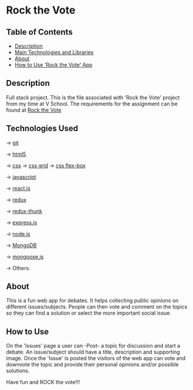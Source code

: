 # Rock the Vote

## Table of Contents

- [Description](#description)
- [Main Technologies and Libraries](#technologies-used)
- [About](#about)
- [How to Use 'Rock the Vote' App](#how-to-use)










## Description

Full stack project.
This is the file associated with 'Rock the Vote' project from my time at V School.
The requirements for the assignment can be found at [Rock the Vote](https://coursework.vschool.io/rock-the-vote-with-db/)





## Technologies Used

-> [git](https://git-scm.com/doc)

-> [html5](https://www.w3.org/html/)

-> [css](https://www.w3.org/Style/CSS/)
-> [css grid](https://www.w3.org/TR/css-grid/)
-> [css flex-box](https://www.w3.org/TR/css-flexbox/)

-> [javascript](https://www.javascript.com/)

-> [react.js](https://reactjs.org/)

-> [redux](https://redux.js.org/)

-> [redux-thunk](https://github.com/gaearon/redux-thunk)

-> [express.js](https://expressjs.com/)

-> [node.js](https://nodejs.org/en/)

-> [MongoDB](https://www.mongodb.com/)

-> [mongoose.js](http://mongoosejs.com/)

-> Others.





## About

This is a fun web app for debates.
It helps collecting public opinions on different issues/subjects. People can then vote and 
comment on the topics so they can find a solution or select the more important social issue.


## How to Use

On the 'Issues' page a user can -Post- a topic for discussion and start a debate. 
An issue/subject should have a title, description and supporting image.
Once the 'Issue' is posted the visitors of the web app can vote and downvote the topic and provide their personal opinions and/or possible solutions.

Have fun and ROCK the vote!!!